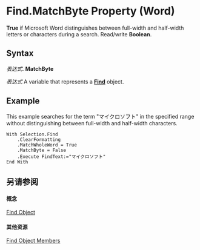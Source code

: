 
# Find.MatchByte Property (Word)

 **True** if Microsoft Word distinguishes between full-width and half-width letters or characters during a search. Read/write **Boolean**.


## Syntax

 _表达式_. **MatchByte**

 _表达式_ A variable that represents a **[Find](da822788-cad5-992a-a835-18cc574cc324.md)** object.


## Example

This example searches for the term "マイクロソフト" in the specified range without distinguishing between full-width and half-width characters.


```
With Selection.Find 
    .ClearFormatting 
    .MatchWholeWord = True 
    .MatchByte = False 
    .Execute FindText:="マイクロソフト" 
End With
```


## 另请参阅


#### 概念


[Find Object](da822788-cad5-992a-a835-18cc574cc324.md)
#### 其他资源


[Find Object Members](http://msdn.microsoft.com/library/21f00da0-4c84-ace3-fc79-a55a9ed64360%28Office.15%29.aspx)